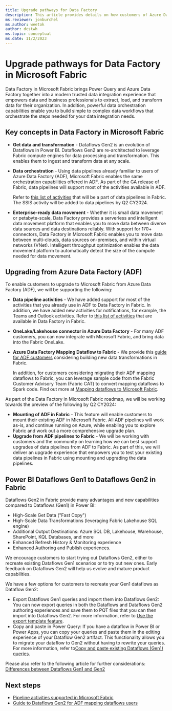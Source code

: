 ```yaml
---
title: Upgrade pathways for Data Factory
description: This article provides details on how customers of Azure Data Factory (ADF) and Power BI can upgrade their existing solutions to Data Factory in Microsoft Fabric.
ms.reviewer: jonburchel
ms.author: weetok
author: dcstwh
ms.topic: conceptual
ms.date: 11/2/2023
---
```


# Upgrade pathways for Data Factory in Microsoft Fabric

Data Factory in Microsoft Fabric brings Power Query and Azure Data Factory together into a modern trusted data integration experience that empowers data and business professionals to extract, load, and transform data for their organization. In addition, powerful data orchestration capabilities enable you to build simple to complex data workflows that orchestrate the steps needed for your data integration needs.

## Key concepts in Data Factory in Microsoft Fabric

- **Get data and transformation** - Dataflows Gen2 is an evolution of Dataflows in Power BI. Dataflows Gen2 are re-architected to leverage Fabric compute engines for data processing and transformation. This enables them to ingest and transform data at any scale.
- **Data orchestration** - Using data pipelines already familiar to users of Azure Data Factory (ADF), Microsoft Fabric enables the same orchestration capabilities offered in ADF. As part of the GA release of Fabric, data pipelines will support most of the activities available in ADF.
  
  Refer to [this list of activities](activity-overview.md) that will be a part of data pipelines in Fabric. The SSIS activity will be added to data pipelines by Q2 CY2024.
- **Enterprise-ready data movement** - Whether it is small data movement or petabyte-scale, Data Factory provides a serverless and intelligent data movement platform that enables you to move data between diverse data sources and data destinations reliably. With support for 170+ connectors, Data Factory in Microsoft Fabric enables you to move data between multi-clouds, data sources on-premises, and within virtual networks (VNet). Intelligent throughput optimization enables the data movement platform to automatically detect the size of the compute needed for data movement.

## Upgrading from Azure Data Factory (ADF)

To enable customers to upgrade to Microsoft Fabric from Azure Data Factory (ADF), we will be supporting the following: 

- **Data pipeline activities** - We have added support for most of the activities that you already use in ADF to Data Factory in Fabric. In addition, we have added new activities for notifications, for example, the Teams and Outlook activities. Refer to [this list of activities](activity-overview.md) that are available in Data Factory in Fabric. 
- **OneLake/Lakehouse connector in Azure Data Factory** - For many ADF customers, you can now integrate with Microsoft Fabric, and bring data into the Fabric OneLake.
- **Azure Data Factory Mapping Dataflow to Fabric** - We provide this [guide for ADF customers](guide-to-dataflows-for-mapping-data-flow-users.md) considering building new data transformations in Fabric.

  In addition, for customers considering migrating their ADF mapping dataflows to Fabric, you can leverage sample code from the Fabric Customer Advisory Team (Fabric CAT) to convert mapping dataflows to Spark code. Find out more at [Mapping dataflows to Microsoft Fabric](https://github.com/sethiaarun/mapping-data-flow-to-spark).

As part of the Data Factory in Microsoft Fabric roadmap, we will be working towards the preview of the following by Q2 CY2024:

- **Mounting of ADF in Fabric** - This feature will enable customers to mount their existing ADF in Microsoft Fabric. All ADF pipelines will work as-is, and continue running on Azure, while enabling you to explore Fabric and work out a more comprehensive upgrade plan.
- **Upgrade from ADF pipelines to Fabric** - We will be working with customers and the community on learning how we can best support upgrades of data pipelines from ADF to Fabric. As part of this, we will deliver an upgrade experience that empowers you to test your existing data pipelines in Fabric using mounting and upgrading the data pipelines.

## Power BI Dataflows Gen1 to Dataflows Gen2 in Fabric

Dataflows Gen2 in Fabric provide many advantages and new capabilities compared to Dataflows (Gen1) in Power BI: 

- High-Scale Get Data ("Fast Copy")
- High-Scale Data Transformations (leveraging Fabric Lakehouse SQL engine)
- Additional Output Destinations: Azure SQL DB, Lakehouse, Warehouse, SharePoint, KQL Databases, and more
- Enhanced Refresh History & Monitoring experience
- Enhanced Authoring and Publish experiences. 

We encourage customers to start trying out Dataflows Gen2, either to recreate existing Dataflows Gen1 scenarios or to try out new ones. Early feedback on Dataflows Gen2 will help us evolve and mature product capabilities.

We have a few options for customers to recreate your Gen1 dataflows as Dataflow Gen2: 

- Export Dataflows Gen1 queries and import them into Dataflows Gen2: You can now export queries in both the Dataflows and Dataflows Gen2 authoring experiences and save them to PQT files that you can then import into Dataflows Gen2. For more information, refer to [Use the export template feature](move-dataflow-gen1-to-dataflow-gen2.md#use-the-export-template-feature).
- Copy and paste in Power Query: If you have a dataflow in Power BI or Power Apps, you can copy your queries and paste them in the editing experience of your Dataflow Gen2 artifact. This functionality allows you to migrate your dataflow to Gen2 without having to rewrite your queries. For more information, refer to[Copy and paste existing Dataflows (Gen1) queries](move-dataflow-gen1-to-dataflow-gen2.md#copy-and-paste-existing-dataflow-gen1-queries). 

Please also refer to the following article for further considerations: [Differences between Dataflows Gen1 and Gen2](dataflows-gen2-overview.md)

## Next steps

- [Pipeline activities supported in Microsoft Fabric](activity-overview.md)
- [Guide to Dataflows Gen2 for ADF mapping dataflows users](guide-to-dataflows-for-mapping-data-flow-users.md)